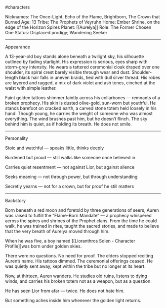 #characters 


Nicknames: The Once-Light, Echo of the Flame, Brightborn, The Crown that Burned
Age: 13
Tribe: The Prophets of Veyruhn
Home: Ember Shrine, on the edge of the Horizon Spires
Planet: [[Aurelya]]
Role: The Former Chosen One
Status: Displaced prodigy; Wandering Seeker


---

Appearance

A 13-year-old boy stands alone beneath a twilight sky, his silhouette outlined by fading starlight. His expression is serious, eyes sharp with storm-grey intensity. He wears a tattered ceremonial cloak draped over one shoulder, its spiral crest barely visible through wear and dust. Shoulder-length black hair falls in uneven braids, tied with dull silver thread. His robes are layered and ragged, a mix of dark violet and ash tones, cinched at the waist with simple leather.

Faint golden tattoos shimmer faintly across his collarbones — remnants of a broken prophecy. His skin is dusted olive-gold, sun-worn but youthful. He stands barefoot on cracked earth, a carved stone totem held loosely in his hand. Though young, he carries the weight of someone who was almost everything. The wind brushes past him, but he doesn’t flinch. The sky behind him is quiet, as if holding its breath. He does not smile.


---

Personality

Stoic and watchful — speaks little, thinks deeply

Burdened but proud — still walks like someone once believed in

Carries quiet resentment — not against Lior, but against silence

Seeks meaning — not through power, but through understanding

Secretly yearns — not for a crown, but for proof he still matters



---

Backstory

Born beneath a red moon and foretold by three generations of seers, Auren was raised to fulfill the “Flame-Born Mandate” — a prophecy whispered across the spires and shrines of the Prophet clans. From the time he could walk, he was trained in rites, taught the sacred stories, and made to believe that the very breath of Aurelya moved through him.

When he was five, a boy named [[Lioranthros Solen - Character Profile]]was born under golden skies.

There were no questions. No need for proof. The elders stopped reciting Auren’s name. His tattoos dimmed. The ceremonial offerings ceased. He was quietly sent away, kept within the tribe but no longer at its heart.

Now, at thirteen, Auren wanders. He studies old ruins, listens to dying winds, and carries his broken totem not as a weapon, but as a question.

He has seen Lior from afar — twice. He does not hate him.

But something aches inside him whenever the golden light returns.
